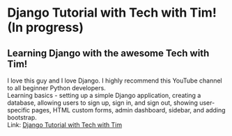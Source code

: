 # Django Tutorial with Tech with Tim! (In progress)
## Learning Django with the awesome Tech with Tim!
I love this guy and I love Django.  I highly recommend this YouTube channel to all beginner Python developers.<br>Learning basics - setting up a simple Django application, creating a database, allowing users to sign up, sign in, and sign out, showing user-specific pages, HTML custom forms, admin dashboard, sidebar, and adding bootstrap. 
<br>Link: [Django Tutorial with Tech with Tim](https://www.youtube.com/watch?v=sm1mokevMWk&t=308s)
